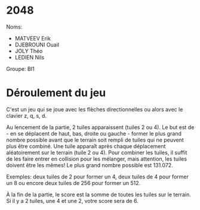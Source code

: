 # 2048

Noms:

- MATVEEV Erik
- DJEBROUNI Ouail
- JOLY Théo
- LEDIEN Nils

Groupe: BI1

# Déroulement du jeu

C'est un jeu qui se joue avec les flèches directionnelles ou alors avec le clavier z, q, s, d.

Au lencement de la partie, 2 tuiles apparaissent (tuiles 2 ou 4). Le but est de - en se déplacent de haut, bas, droite ou gauche - former le plus grand nombre possible avant que le terrain soit rempli de tuiles qui ne peuvent plus être combiné. Une tuile apparaît après chaque déplacement aléatoirement sur le terrain (tuile 2 ou 4). Pour combiner les tuiles, il suffit de les faire entrer en collision pour les mélanger, mais attention, les tuiles doivent être les mêmes! Le plus grand nombre possible est 131.072.

Exemples: deux tuiles de 2 pour former un 4, deux tuiles de 4 pour former un 8 ou encore deux tuiles de 256 pour former un 512.

À la fin de la partie, le score est la somme de toutes les tuiles sur le terrain. Si il y a 2 tuiles, une 4 et une 2, votre score sera de 6.
